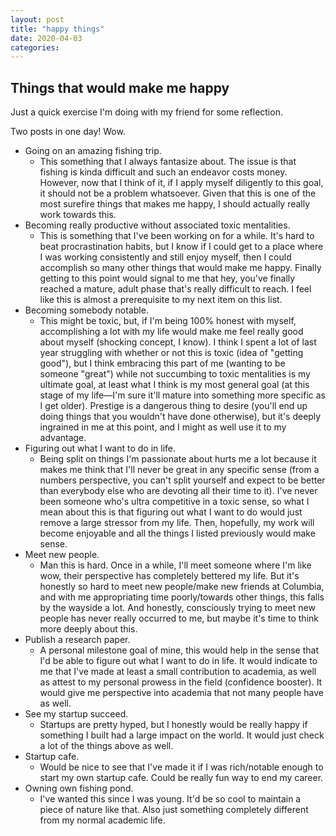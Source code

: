 ```yaml
---
layout: post
title: "happy things"
date: 2020-04-03
categories:
---
```

## Things that would make me happy
Just a quick exercise I'm doing with my friend for some reflection.

Two posts in one day! Wow.

* Going on an amazing fishing trip.
  * This something that I always fantasize about. The issue is that fishing is kinda difficult and such an endeavor costs money. However, now that I think of it, if I apply myself diligently to this goal, it should not be a problem whatsoever. Given that this is one of the most surefire things that makes me happy, I should actually really work towards this.
* Becoming really productive without associated toxic mentalities.
  * This is something that I've been working on for a while. It's hard to beat procrastination habits, but I know if I could get to a place where I was working consistently and still enjoy myself, then I could accomplish so many other things that would make me happy. Finally getting to this point would signal to me that hey, you've finally reached a mature, adult phase that's really difficult to reach. I feel like this is almost a prerequisite to my next item on this list.
* Becoming somebody notable.
  * This might be toxic, but, if I'm being 100% honest with myself, accomplishing a lot with my life would make me feel really good about myself (shocking concept, I know). I think I spent a lot of last year struggling with whether or not this is toxic (idea of "getting good"), but I think embracing this part of me (wanting to be someone "great") while not succumbing to toxic mentalities is my ultimate goal, at least what I think is my most general goal (at this stage of my life––I'm sure it'll mature into something more specific as I get older). Prestige is a dangerous thing to desire (you'll end up doing things that you wouldn't have done otherwise), but it's deeply ingrained in me at this point, and I might as well use it to my advantage.
* Figuring out what I want to do in life.
  * Being split on things I'm passionate about hurts me a lot because it makes me think that I'll never be great in any specific sense (from a numbers perspective, you can't split yourself and expect to be better than everybody else who are devoting all their time to it). I've never been someone who's ultra competitive in a toxic sense, so what I mean about this is that figuring out what I want to do would just remove a large stressor from my life. Then, hopefully, my work will become enjoyable and all the things I listed previously would make sense.
* Meet new people.
  * Man this is hard. Once in a while, I'll meet someone where I'm like wow, their perspective has completely bettered my life. But it's honestly so hard to meet new people/make new friends at Columbia, and with me appropriating time poorly/towards other things, this falls by the wayside a lot. And honestly, consciously trying to meet new people has never really occurred to me, but maybe it's time to think more deeply about this.
* Publish a research paper.
  * A personal milestone goal of mine, this would help in the sense that I'd be able to figure out what I want to do in life. It would indicate to me that I've made at least a small contribution to academia, as well as attest to my personal prowess in the field (confidence booster). It would give me perspective into academia that not many people have as well.
* See my startup succeed.
  * Startups are pretty hyped, but I honestly would be really happy if something I built had a large impact on the world. It would just check a lot of the things above as well.
* Startup cafe.
  * Would be nice to see that I've made it if I was rich/notable enough to start my own startup cafe. Could be really fun way to end my career.
* Owning own fishing pond.
  * I've wanted this since I was young. It'd be so cool to maintain a piece of nature like that. Also just something completely different from my normal academic life.